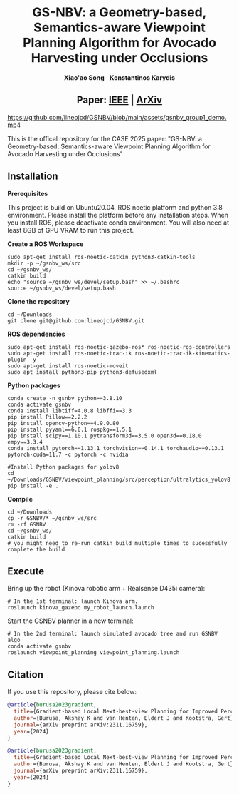 <p align="center">
  <h1 align="center">GS-NBV: a Geometry-based, Semantics-aware Viewpoint Planning Algorithm for Avocado Harvesting under Occlusions</h1>
  <p align="center">
    <strong>Xiao'ao Song</strong>
    ·
    <strong>Konstantinos Karydis</strong>
  </p>
</p>
<h2 align="center">
  Paper: 
  <a href="https://arxiv.org/pdf/2311.16759" target="_blank">IEEE</a> | 
  <a href="https://arxiv.org/pdf/2311.16759" target="_blank">ArXiv</a>
</h2>

https://github.com/lineojcd/GSNBV/blob/main/assets/gsnbv_group1_demo.mp4


This is the offical repository for the CASE 2025 paper: "GS-NBV: a Geometry-based, Semantics-aware Viewpoint Planning Algorithm for Avocado Harvesting under Occlusions"

## Installation
**Prerequisites**

This project is build on Ubuntu20.04, ROS noetic platform and python 3.8 environment. Please install the platform before any installation steps. When you install ROS, please deactivate conda environment. You will also need at least 8GB of GPU VRAM to run this project.

**Create a ROS Workspace**
```
sudo apt-get install ros-noetic-catkin python3-catkin-tools 
mkdir -p ~/gsnbv_ws/src
cd ~/gsnbv_ws/
catkin build
echo "source ~/gsnbv_ws/devel/setup.bash" >> ~/.bashrc
source ~/gsnbv_ws/devel/setup.bash
```

**Clone the repository**
```
cd ~/Downloads
git clone git@github.com:lineojcd/GSNBV.git
```
**ROS dependencies**
```
sudo apt-get install ros-noetic-gazebo-ros* ros-noetic-ros-controllers 
sudo apt-get install ros-noetic-trac-ik ros-noetic-trac-ik-kinematics-plugin -y
sudo apt-get install ros-noetic-moveit
sudo apt install python3-pip python3-defusedxml
```
**Python packages**
```
conda create -n gsnbv python==3.8.10
conda activate gsnbv
conda install libtiff=4.0.8 libffi==3.3
pip install Pillow==2.2.2
pip install opencv-python==4.9.0.80
pip install pyyaml==6.0.1 rospkg==1.5.1
pip install scipy==1.10.1 pytransform3d==3.5.0 open3d==0.18.0 empy==3.3.4
conda install pytorch==1.13.1 torchvision==0.14.1 torchaudio==0.13.1 pytorch-cuda=11.7 -c pytorch -c nvidia

#Install Python packages for yolov8
cd ~/Downloads/GSNBV/viewpoint_planning/src/perception/ultralytics_yolov8
pip install -e .
```
**Compile**
```
cd ~/Downloads
cp -r GSNBV/* ~/gsnbv_ws/src
rm -rf GSNBV
cd ~/gsnbv_ws/
catkin build
# you might need to re-run catkin build multiple times to sucessfully complete the build
```
## Execute

Bring up the robot (Kinova robotic arm + Realsense D435i camera):
```
# In the 1st terminal: launch Kinova arm.
roslaunch kinova_gazebo my_robot_launch.launch
```
Start the GSNBV planner in a new terminal:
```
# In the 2nd terminal: launch simulated avocado tree and run GSNBV algo
conda activate gsnbv
roslaunch viewpoint_planning viewpoint_planning.launch
```
## Citation
If you use this repository, please cite below:
```bibtex
@article{burusa2023gradient,
  title={Gradient-based Local Next-best-view Planning for Improved Perception of Targeted Plant Nodes},
  author={Burusa, Akshay K and van Henten, Eldert J and Kootstra, Gert},
  journal={arXiv preprint arXiv:2311.16759},
  year={2024}
}

@article{burusa2023gradient,
  title={Gradient-based Local Next-best-view Planning for Improved Perception of Targeted Plant Nodes},
  author={Burusa, Akshay K and van Henten, Eldert J and Kootstra, Gert},
  journal={arXiv preprint arXiv:2311.16759},
  year={2024}
}
```
